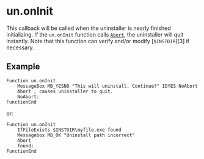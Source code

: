 # un.onInit

This callback will be called when the uninstaller is nearly finished initializing. If the `un.onInit` function calls [`Abort`][2], the uninstaller will quit instantly. Note that this function can verify and/or modify [`$INSTDIR`][3] if necessary.

## Example

    Function un.onInit
        MessageBox MB_YESNO "This will uninstall. Continue?" IDYES NoAbort
        Abort ; causes uninstaller to quit.
        NoAbort:
    FunctionEnd

or:

    Function un.onInit
        IfFileExists $INSTDIR\myfile.exe found
        Messagebox MB_OK "Uninstall path incorrect"
        Abort
        found:
    FunctionEnd

[1]: ../Reference/Commands/Abort.md
[2]: ../Variables/INSTDIR.md
